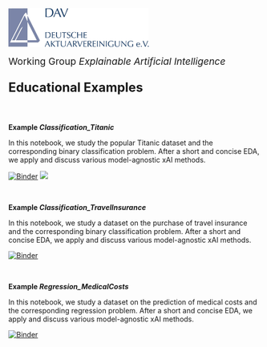 <img src="../logo.jpg" width="280px">

<br>
<p style="font-size:19px; text-align:left; margin-top: 15px; margin-bottom: 15px">Working Group <i>Explainable Artificial Intelligence</i></p>
<p style="font-size:25px; text-align:left; margin-bottom: 25px"><b>Educational Examples</b></p>
<br>

**Example *Classification_Titanic***

In this notebook, we study the popular Titanic dataset and the corresponding binary classification problem. After a short and concise EDA, we apply and discuss various model-agnostic xAI methods.

[![Binder](https://mybinder.org/badge_logo.svg)](https://mybinder.org/v2/gh/DAV-AG-XAI-TEST/JUPYTER-NOTEBOOKS/HEAD?labpath=%2FEducational_Examples%2FClassification_ToyExample%2FToyExample.ipynb)
[![](https://img.shields.io/badge/kaggle-notebook-blue)](https://www.kaggle.com/simonhatzesberger/dav-ag-xai-toy-example)
<br>

<br>

**Example *Classification_TravelInsurance***

In this notebook, we study a dataset on the purchase of travel insurance and the corresponding binary classification problem. After a short and concise EDA, we apply and discuss various model-agnostic xAI methods.

[![Binder](https://mybinder.org/badge_logo.svg)](https://mybinder.org/v2/gh/DAV-AG-XAI-TEST/JUPYTER-NOTEBOOKS/HEAD?labpath=Educational_Examples%2FClassification_ToyExample%2FToyExample.ipynb)
<br>

<br>

**Example *Regression_MedicalCosts***

In this notebook, we study a dataset on the prediction of medical costs and the corresponding regression problem. After a short and concise EDA, we apply and discuss various model-agnostic xAI methods.

[![Binder](https://mybinder.org/badge_logo.svg)](https://mybinder.org/v2/gh/DAV-AG-XAI-TEST/JUPYTER-NOTEBOOKS/HEAD?labpath=Educational_Examples%2FClassification_ToyExample%2FToyExample.ipynb)
